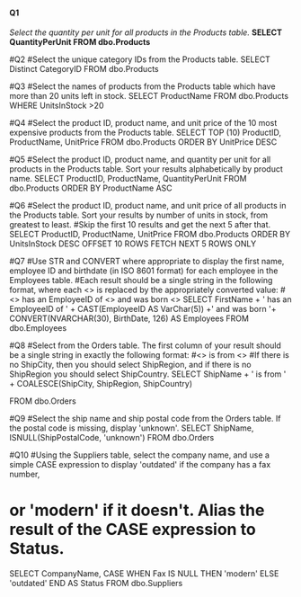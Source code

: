 <h4>Q1</h4>
<i> Select the quantity per unit for all products in the Products table. </i>
<b>SELECT QuantityPerUnit FROM dbo.Products</b>

#Q2
#Select the unique category IDs from the Products table.
SELECT Distinct CategoryID FROM dbo.Products

#Q3
#Select the names of products from the Products table which have more than 20 units left in stock.
SELECT ProductName FROM dbo.Products 
WHERE UnitsInStock >20

#Q4
#Select the product ID, product name, and unit price of the 10 most expensive products from the Products table.
SELECT TOP (10)
ProductID, ProductName, UnitPrice 
FROM dbo.Products 
ORDER BY UnitPrice DESC

#Q5
#Select the product ID, product name, and quantity per unit for all products in the Products table. Sort your results alphabetically by product name.
SELECT ProductID, ProductName, QuantityPerUnit 
FROM dbo.Products
ORDER BY ProductName ASC

#Q6
#Select the product ID, product name, and unit price of all products in the Products table. Sort your results by number of units in stock, from greatest to least. 
#Skip the first 10 results and get the next 5 after that.
SELECT ProductID, ProductName, UnitPrice
FROM dbo.Products
ORDER BY UnitsInStock DESC
OFFSET 10 ROWS FETCH NEXT 5 ROWS ONLY

#Q7
#Use STR and CONVERT where appropriate to display the first name, employee ID and birthdate (in ISO 8601 format) for each employee in the Employees table.
#Each result should be a single string in the following format, where each <<value>> is replaced by the appropriately converted value:
#<<FirstName>> has an EmployeeID of <<EmployeeID>> and was born <<BirthDate>>
SELECT FirstName + ' has an EmployeeID of ' + CAST(EmployeeID AS VarChar(5)) +' and was born '+ CONVERT(NVARCHAR(30), BirthDate, 126) AS Employees 
FROM dbo.Employees

#Q8
#Select from the Orders table. The first column of your result should be a single string in exactly the following format:
#<<ShipName>> is from <<ShipCity or ShipRegion or ShipCountry>>
#If there is no ShipCity, then you should select ShipRegion, and if there is no ShipRegion you should select ShipCountry.
SELECT ShipName + ' is from ' + COALESCE(ShipCity, ShipRegion, ShipCountry)

FROM dbo.Orders

#Q9
#Select the ship name and ship postal code from the Orders table. If the postal code is missing, display 'unknown'.
SELECT ShipName, ISNULL(ShipPostalCode, 'unknown')
FROM dbo.Orders

#Q10
#Using the Suppliers table, select the company name, and use a simple CASE expression to display 'outdated' if the company has a fax number,
# or 'modern' if it doesn't. Alias the result of the CASE expression to Status.
SELECT CompanyName,
	CASE
		WHEN Fax IS NULL THEN 'modern'
	        ELSE 'outdated'
	END AS Status
FROM dbo.Suppliers
